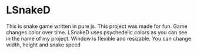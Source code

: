 # LSnakeD
This is snake game written in pure js. This project was made for fun. Game changes color over time.  LSnakeD uses psychedelic colors as you can see in the name of my project. Window is flexible and resizable. You can change width, height and snake speed
